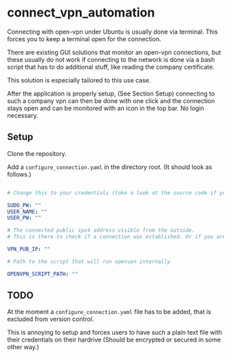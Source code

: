 # connect_vpn_automation

Connecting with open-vpn under Ubuntu is usually done via terminal.
This forces you to keep a terminal open for the connection.

There are existing GUI solutions that monitor an open-vpn connections, 
but these usually do not work if connecting to the network is done via a bash script that has to do additional stuff, like reading the company certificate. 

This solution is especially tailored to this use case.

After the application is properly setup, (See Section Setup) connecting to such a company vpn can then be done with one click and the connection stays open and can be monitored with an icon in the top bar.
No login necessary.

## Setup

Clone the repository.

Add a `configure_connection.yaml` in the directory root. (It should look as follows.)

```yaml

# Change this to your credentials (take a look at the source code if you are suspicious at that point. which is understandable)

SUDO_PW: ""
USER_NAME: ""
USER_PW: ""

# The connected public ipv4 address visible from the outside.
# This is there to check if a connection was established. Or if you are already connected to the vpn via another ürpces.

VPN_PUB_IP: ""

# Path to the script that will run openvpn internally

OPENVPN_SCRIPT_PATH: ""

```

## TODO 

At the moment a `configure_connection.yaml` file has to be added, that is excluded from version control.

This is annoying to setup and forces users to have such a plain text file with their credentials on their hardrive
(Should be encrypted or secured in some other way.)


